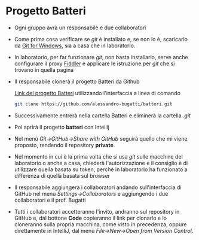 # Progetto Batteri

- Ogni gruppo avrà un responsabile e due collaboratori

- Come prima cosa verificare se *git* è installato e, se non lo è, scaricarlo da [Git for Windows](https://gitforwindows.org/), sia a casa che in laboratorio.

- In laboratorio, per far funzionare *git*, non basta installarlo, serve anche configurare il proxy [Fiddler](https://www.imparando.net/sito/strumenti_di_sviluppo/fiddler.htm) e applicare le istruzione per *git* che si trovano in quella pagina

- Il responsabile clonerà il progetto Batteri da Github
  
  [Link del progetto Batteri](https://github.com/alessandro-bugatti/batteri) utilizzando l'interfaccia a linea di comando
  
  ```bash
  git clone https://github.com/alessandro-bugatti/batteri.git
  ```

- Successivamente entrerà nella cartella Batteri e eliminerà la cartella *.git*

- Poi aprirà il progetto **batteri** con Intellij

- Nel menù *Git->GitHub->Share with GitHub* seguirà quello che mi viene proposto, rendendo il repository **private**.

- Nel momento in cui è la prima volta che si usa *git* sulle macchine del laboratorio o anche a casa, chiederà l'autorizzazione e il consiglio è di utilizzare quella basata su token, perchè in laboratorio ha funzionato a differenza di quella basata sul browser

- Il responsabile aggiungerà i collaboratori andando sull'interfaccia di GitHub nel menu *Settings->Collaborators* e aggiungendo i due collaboratori e il prof. Bugatti

- Tutti i collaboratori accetteranno l'invito, andranno sul repository in GitHub e, dal bottone **Code** copieranno il link per clonarlo e lo cloneranno sulla propria macchina, come visto in precedenza, oppure direttamente in IntelliJ, dal menù *File->New->Open from Version Control*.
  
  
